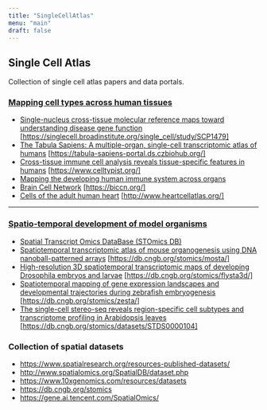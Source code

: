 ```yaml
---
title: "SingleCellAtlas"
menu: "main"
draft: false
---
```


## Single Cell Atlas

Collection of single cell atlas papers and data portals.

### [Mapping cell types across human tissues](https://www.science.org/doi/10.1126/science.abq2116)

- [Single-nucleus cross-tissue molecular reference maps toward understanding disease gene function](https://www.science.org/doi/10.1126/science.abl4290) [https://singlecell.broadinstitute.org/single_cell/study/SCP1479]
- [The Tabula Sapiens: A multiple-organ, single-cell transcriptomic atlas of humans](https://www.science.org/doi/10.1126/science.abl4896) [https://tabula-sapiens-portal.ds.czbiohub.org/]
- [Cross-tissue immune cell analysis reveals tissue-specific features in humans](https://www.science.org/doi/10.1126/science.abl5197) [https://www.celltypist.org/]
- [Mapping the developing human immune system across organs](https://www.science.org/doi/10.1126/science.abo0510)
- [Brain Cell Network](https://www.nature.com/collections/cicghheddj) [https://biccn.org/]
- [Cells of the adult human heart](https://www.nature.com/articles/s41586-020-2797-4) [http://www.heartcellatlas.org/]


***

### [Spatio-temporal development of model organisms](https://www.cell.com/consortium/spatiotemporal-omics)

- [Spatial Transcript Omics DataBase (STOmics DB)](https://db.cngb.org/stomics/analysis/gene_search)
- [Spatiotemporal transcriptomic atlas of mouse organogenesis using DNA nanoball-patterned arrays](https://www.cell.com/cell/fulltext/S0092-8674(22)00399-3) [https://db.cngb.org/stomics/mosta/]
- [High-resolution 3D spatiotemporal transcriptomic maps of developing Drosophila embryos and larvae](https://www.cell.com/developmental-cell/fulltext/S1534-5807(22)00246-5) [https://db.cngb.org/stomics/flysta3d/]
- [Spatiotemporal mapping of gene expression landscapes and developmental trajectories during zebrafish embryogenesis](https://www.cell.com/developmental-cell/fulltext/S1534-5807(22)00249-0) [https://db.cngb.org/stomics/zesta/]
- [The single-cell stereo-seq reveals region-specific cell subtypes and transcriptome profiling in Arabidopsis leaves](https://www.cell.com/developmental-cell/fulltext/S1534-5807(22)00251-9) [https://db.cngb.org/stomics/datasets/STDS0000104]


### Collection of spatial datasets
- https://www.spatialresearch.org/resources-published-datasets/
- http://www.spatialomics.org/SpatialDB/dataset.php
- https://www.10xgenomics.com/resources/datasets
- https://db.cngb.org/stomics
- https://gene.ai.tencent.com/SpatialOmics/
